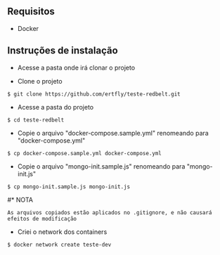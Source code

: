 ## Requisitos
- Docker

## Instruções de instalação
- Acesse a pasta onde irá clonar o projeto

- Clone o projeto
```
$ git clone https://github.com/ertfly/teste-redbelt.git
```

- Acesse a pasta do projeto
```
$ cd teste-redbelt
```

- Copie o arquivo "docker-compose.sample.yml" renomeando para "docker-compose.yml"
```
$ cp docker-compose.sample.yml docker-compose.yml
```

- Copie o arquivo "mongo-init.sample.js" renomeando para "mongo-init.js"
```
$ cp mongo-init.sample.js mongo-init.js
```

#* NOTA
```
As arquivos copiados estão aplicados no .gitignore, e não causará efeitos de modificação
```

- Criei o network dos containers
```
$ docker network create teste-dev
```